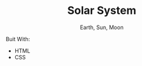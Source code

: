 <h1 align="center">Solar System</h1>
<p align="center">Earth, Sun, Moon </p>
<p>Buit With:</p>
<ul>
<li>HTML</li>
<li>CSS</li>
</ul>
